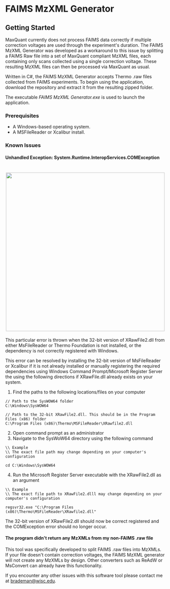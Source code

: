 # FAIMS MzXML Generator

## Getting Started

MaxQuant currently does not process FAIMS data correctly if multiple correction voltages are used through the experiment's duration. The FAIMS MzXML Generator was developed as a workaround to this issue by splitting a FAIMS Raw file into a set of MaxQuant compliant MzXML files, each containing only scans collected using a single correction voltage. These resulting MzXML files can then be processed via MaxQuant as usual.

Written in C#, the FAIMS MzXML Generator accepts Thermo .raw files collected from FAIMS experiments. To begin using the application, download the repository and extract it from the resulting zipped folder. 

The executable *FAIMS MzXML Generator.exe* is used to launch the application. 

### Prerequisites

- A Windows-based operating system.<br>
- A MSFileReader or Xcalibur install. 

### Known Issues

#### Unhandled Exception: System.Runtime.InteropServices.COMException
<h1 align="center">
  <a><img src="https://github.com/coongroup/FAIMS-MzXML-Generator/blob/master/Images/XRawFileNotRegistered.png" width="500"></a>
</h1>

This particular error is thrown when the 32-bit version of XRawFile2.dll from either MsFileReader or Thermo Foundation is not installed, or the dependency is not correctly registered with Windows.

This error can be resolved by installing the 32-bit version of MsFileReader or Xcalibur if it is not already installed or manually registering the required dependencies using Windows Command Prompt/Microsoft Register Server the using the following directions if XRawFile.dll already exists on your system.


1. Find the paths to the following locations/files on your computer
```
// Path to the SysWOW64 folder
C:\Windows\SysWOW64

// Path to the 32-bit XRawFile2.dll. This should be in the Program Files (x86) folder
C:\Program Files (x86)\Thermo\MSFileReader\XRawfile2.dll
```
2. Open command prompt as an administrator
3. Navigate to the SysWoW64 directory using the following command
```
\\ Example
\\ The exact file path may change depending on your computer's configuration

cd C:\Windows\SysWOW64
```
4. Run the Microsoft Register Server executable with the XRawFile2.dll as an argument
```
\\ Example
\\ The exact file path to XRawFile2.dlll may change depending on your computer's configuration

regsvr32.exe "C:\Program Files (x86)\Thermo\MSFileReader\XRawfile2.dll"
```

The 32-bit version of XRawFile2.dll should now be correct registered and the COMException error should no longer occur.

#### The program didn't return any MzXMLs from my non-FAIMS .raw file
This tool was specifically developed to split FAIMS .raw files into MzXMLs. If your file doesn't contain correction voltages, the FAIMS MzXML generator will not create any MzXMLs by design. Other converters such as ReAdW or MsConvert can already have this functionality.

If you encounter any other issues with this software tool please contact me at brademan@wisc.edu.
